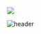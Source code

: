 <img src="https://capsule-render.vercel.app/api?type=waving&color=auto&height=250&section=header&text=Hyewon's%20Github&fontSize=90" />

![header](https://capsule-render.vercel.app/api?type=wave&color=auto&height=250&section=header&text=Hyewon's%20Github&fontSize=90)


<!--
**lyuhw1023/lyuhw1023** is a ✨ _special_ ✨ repository because its `README.md` (this file) appears on your GitHub profile.

Here are some ideas to get you started:

- 🔭 I’m currently working on ...
- 🌱 I’m currently learning ...
- 👯 I’m looking to collaborate on ...
- 🤔 I’m looking for help with ...
- 💬 Ask me about ...
- 📫 How to reach me: ...
- 😄 Pronouns: ...
- ⚡ Fun fact: ...
-->
